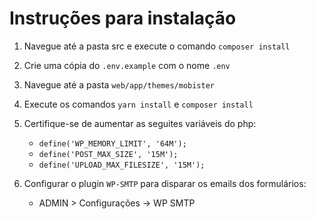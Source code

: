 # Instruções para instalação

1. Navegue até a pasta src e execute o comando `composer install`

2. Crie uma cópia do `.env.example` com o nome `.env` 

3. Navegue até a pasta `web/app/themes/mobister`

4. Execute os comandos `yarn install` e `composer install`

5. Certifique-se de aumentar as seguites variáveis do php: 
    * `define('WP_MEMORY_LIMIT', '64M');`
    * `define('POST_MAX_SIZE', '15M');`
    * `define('UPLOAD_MAX_FILESIZE', '15M');`
    
6. Configurar o plugin `WP-SMTP` para disparar os emails dos formulários:
    * ADMIN > Configurações -> WP SMTP
